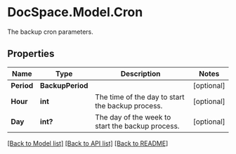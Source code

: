 # DocSpace.Model.Cron
The backup cron parameters.

## Properties

Name | Type | Description | Notes
------------ | ------------- | ------------- | -------------
**Period** | **BackupPeriod** |  | [optional] 
**Hour** | **int** | The time of the day to start the backup process. | [optional] 
**Day** | **int?** | The day of the week to start the backup process. | [optional] 

[[Back to Model list]](../README.md#documentation-for-models) [[Back to API list]](../README.md#documentation-for-api-endpoints) [[Back to README]](../README.md)

